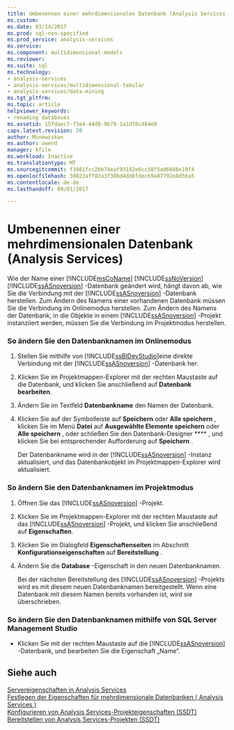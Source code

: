 ```yaml
---
title: Umbenennen einer mehrdimensionalen Datenbank (Analysis Services) | Microsoft Docs
ms.custom: 
ms.date: 03/14/2017
ms.prod: sql-non-specified
ms.prod_service: analysis-services
ms.service: 
ms.component: multidimensional-models
ms.reviewer: 
ms.suite: sql
ms.technology:
- analysis-services
- analysis-services/multidimensional-tabular
- analysis-services/data-mining
ms.tgt_pltfrm: 
ms.topic: article
helpviewer_keywords:
- renaming databases
ms.assetid: 15fdaec7-f3e4-44d9-9b78-1a1d78c484e0
caps.latest.revision: 20
author: Minewiskan
ms.author: owend
manager: kfile
ms.workload: Inactive
ms.translationtype: MT
ms.sourcegitcommit: f3481fcc2bb74eaf93182e6cc58f5a06666e10f4
ms.openlocfilehash: 3d822aff82a3f38bd4dd8fdec69a87792e8d56a5
ms.contentlocale: de-de
ms.lasthandoff: 09/01/2017

---
```

# <a name="rename-a-multidimensional-database-analysis-services"></a>Umbenennen einer mehrdimensionalen Datenbank (Analysis Services)
  Wie der Name einer [!INCLUDE[msCoName](../../includes/msconame-md.md)] [!INCLUDE[ssNoVersion](../../includes/ssnoversion-md.md)] [!INCLUDE[ssASnoversion](../../includes/ssasnoversion-md.md)] -Datenbank geändert wird, hängt davon ab, wie Sie die Verbindung mit der [!INCLUDE[ssASnoversion](../../includes/ssasnoversion-md.md)] -Datenbank herstellen. Zum Ändern des Namens einer vorhandenen Datenbank müssen Sie die Verbindung im Onlinemodus herstellen. Zum Ändern des Namens der Datenbank, in die Objekte in einem [!INCLUDE[ssASnoversion](../../includes/ssasnoversion-md.md)] -Projekt instanziiert werden, müssen Sie die Verbindung im Projektmodus herstellen.  
  
### <a name="to-change-the-database-name-in-online-mode"></a>So ändern Sie den Datenbanknamen im Onlinemodus  
  
1.  Stellen Sie mithilfe von [!INCLUDE[ssBIDevStudio](../../includes/ssbidevstudio-md.md)]eine direkte Verbindung mit der [!INCLUDE[ssASnoversion](../../includes/ssasnoversion-md.md)] -Datenbank her.  
  
2.  Klicken Sie im Projektmappen-Explorer mit der rechten Maustaste auf die Datenbank, und klicken Sie anschließend auf **Datenbank bearbeiten**.  
  
3.  Ändern Sie im Textfeld **Datenbankname** den Namen der Datenbank.  
  
4.  Klicken Sie auf der Symbolleiste auf **Speichern** oder **Alle speichern** , klicken Sie im Menü **Datei** auf **Ausgewählte Elemente speichern** oder **Alle speichern** , oder schließen Sie den Datenbank-Designer **** , und klicken Sie bei entsprechender Aufforderung auf **Speichern** .  
  
     Der Datenbankname wird in der [!INCLUDE[ssASnoversion](../../includes/ssasnoversion-md.md)] -Instanz aktualisiert, und das Datenbankobjekt im Projektmappen-Explorer wird aktualisiert.  
  
### <a name="to-change-the-database-name-in-project-mode"></a>So ändern Sie den Datenbanknamen im Projektmodus  
  
1.  Öffnen Sie das [!INCLUDE[ssASnoversion](../../includes/ssasnoversion-md.md)] -Projekt.  
  
2.  Klicken Sie im Projektmappen-Explorer mit der rechten Maustaste auf das [!INCLUDE[ssASnoversion](../../includes/ssasnoversion-md.md)] -Projekt, und klicken Sie anschließend auf **Eigenschaften**.  
  
3.  Klicken Sie im Dialogfeld **Eigenschaftenseiten** im Abschnitt **Konfigurationseigenschaften** auf **Bereitstellung** .  
  
4.  Ändern Sie die **Database** -Eigenschaft in den neuen Datenbanknamen.  
  
     Bei der nächsten Bereitstellung des [!INCLUDE[ssASnoversion](../../includes/ssasnoversion-md.md)] -Projekts wird es mit diesem neuen Datenbanknamen bereitgestellt. Wenn eine Datenbank mit diesem Namen bereits vorhanden ist, wird sie überschrieben.  
  
### <a name="to-change-the-database-name-using-sql-server-management-studio"></a>So ändern Sie den Datenbanknamen mithilfe von SQL Server Management Studio  
  
-   Klicken Sie mit der rechten Maustaste auf die [!INCLUDE[ssASnoversion](../../includes/ssasnoversion-md.md)] -Datenbank, und bearbeiten Sie die Eigenschaft „Name“.  
  
## <a name="see-also"></a>Siehe auch  
 [Servereigenschaften in Analysis Services](../../analysis-services/server-properties/server-properties-in-analysis-services.md)   
 [Festlegen der Eigenschaften für mehrdimensionale Datenbanken &#40; Analysis Services &#41;](../../analysis-services/multidimensional-models/set-multidimensional-database-properties-analysis-services.md)   
 [Konfigurieren von Analysis Services-Projekteigenschaften &#40;SSDT&#41;](../../analysis-services/multidimensional-models/configure-analysis-services-project-properties-ssdt.md)   
 [Bereitstellen von Analysis Services-Projekten &#40;SSDT&#41;](../../analysis-services/multidimensional-models/deploy-analysis-services-projects-ssdt.md)  
  
  

